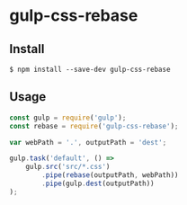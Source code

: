 # gulp-css-rebase

## Install

```
$ npm install --save-dev gulp-css-rebase
```

## Usage

```js
const gulp = require('gulp');
const rebase = require('gulp-css-rebase');

var webPath = '.', outputPath = 'dest';

gulp.task('default', () =>
	gulp.src('src/*.css')
		.pipe(rebase(outputPath, webPath))
		.pipe(gulp.dest(outputPath))
);
```

